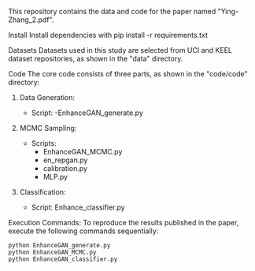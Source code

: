 This repository contains the data and code for the paper named "Ying-Zhang_2.pdf".

Install
Install dependencies with pip install -r requirements.txt

Datasets
Datasets used in this study are selected from UCI and KEEL dataset repositories, as shown in the "data" directory.

Code
The core code consists of three parts, as shown in the "code/code" directory:

1. Data Generation:
   - Script: 
	-EnhanceGAN_generate.py

2. MCMC Sampling:
   - Scripts:
     - EnhanceGAN_MCMC.py
     - en_repgan.py
     - calibration.py
     - MLP.py

3. Classification:
   - Script: Enhance_classifier.py

Execution Commands:
To reproduce the results published in the paper, execute the following commands sequentially:
```
python EnhanceGAN_generate.py
python EnhanceGAN_MCMC.py
python EnhanceGAN_classifier.py
```